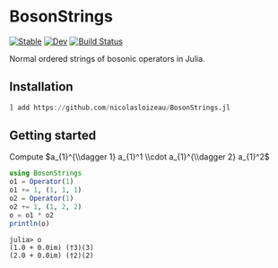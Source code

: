 # BosonStrings

[![Stable](https://img.shields.io/badge/docs-stable-blue.svg)](https://nicolasloizeau.github.io/BosonStrings.jl/stable/)
[![Dev](https://img.shields.io/badge/docs-dev-blue.svg)](https://nicolasloizeau.github.io/BosonStrings.jl/dev/)
[![Build Status](https://github.com/nicolasloizeau/BosonStrings.jl/actions/workflows/CI.yml/badge.svg?branch=main)](https://github.com/nicolasloizeau/BosonStrings.jl/actions/workflows/CI.yml?query=branch%3Amain)




Normal ordered strings of bosonic operators in Julia.

## Installation

```julia
] add https://github.com/nicolasloizeau/BosonStrings.jl
```

## Getting started

Compute $a_{1}^{\\dagger 1} a_{1}^1 \\cdot a_{1}^{\\dagger 2} a_{1}^2$
```julia
using BosonStrings
o1 = Operator(1)
o1 += 1, (1, 1, 1)
o2 = Operator(1)
o2 += 1, (1, 2, 2)
o = o1 * o2
println(o)
```
```
julia> o
(1.0 + 0.0im) (†3)(3)
(2.0 + 0.0im) (†2)(2)
```
